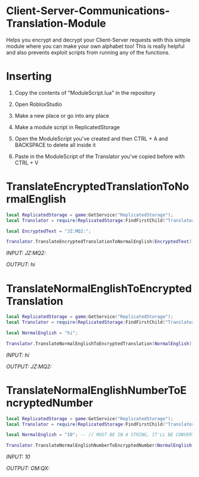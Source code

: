 # Client-Server-Communications-Translation-Module
Helps you encrypt and decrypt your Client-Server requests with this simple module where you can make your own alphabet too! This is really helpful and also prevents exploit scripts from running any of the functions.

# Inserting
1. Copy the contents of "ModuleScript.lua" in the repository


2. Open RobloxStudio


3. Make a new place or go into any place


4. Make a module script in ReplicatedStorage


5. Open the ModuleScript you've created and then CTRL + A and BACKSPACE to delete all inside it


6. Paste in the ModuleScript of the Translator you've copied before with CTRL + V

# TranslateEncryptedTranslationToNormalEnglish
```lua
local ReplicatedStorage = game:GetService("ReplicatedStorage");
local Translator = require(ReplicatedStorage:FindFirstChild("Translator"));

local EncryptedText = "JZ:MQ2:";

Translator.TranslateEncryptedTranslationToNormalEnglish(EncryptedText);
```
*INPUT: JZ:MQ2:*


*OUTPUT: hi*

# TranslateNormalEnglishToEncryptedTranslation
```lua
local ReplicatedStorage = game:GetService("ReplicatedStorage");
local Translator = require(ReplicatedStorage:FindFirstChild("Translator"));

local NormalEnglish = "hi";

Translator.TranslateNormalEnglishToEncryptedTranslation(NormalEnglish);
```
*INPUT: hi*


*OUTPUT: JZ:MQ2:*

# TranslateNormalEnglishNumberToEncryptedNumber
```lua
local ReplicatedStorage = game:GetService("ReplicatedStorage");
local Translator = require(ReplicatedStorage:FindFirstChild("Translator"));

local NormalEnglish = "10"; -- // MUST BE IN A STRING, IT'LL BE CONVERTED TO A NUMBER.

Translator.TranslateNormalEnglishNumberToEncryptedNumber(NormalEnglish);
```
*INPUT: 10*


*OUTPUT: OM:QX:*

